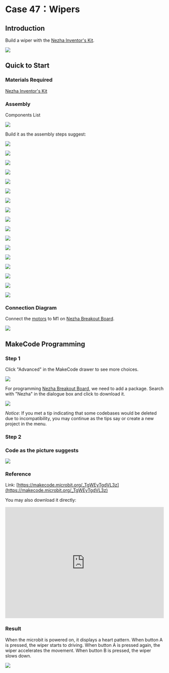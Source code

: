 # Case 47：Wipers

## Introduction
Build a wiper with the [Nezha Inventor's Kit](https://shop.elecfreaks.com/products/elecfreaks-micro-bit-nezha-48-in-1-inventors-kit-without-micro-bit-board?_pos=2&_sid=ed1b6fbd2&_ss=r).

![](./images/47_1.png)


## Quick to Start

### Materials Required

[Nezha Inventor's Kit](https://shop.elecfreaks.com/products/elecfreaks-micro-bit-nezha-48-in-1-inventors-kit-without-micro-bit-board?_pos=2&_sid=ed1b6fbd2&_ss=r)

### Assembly

Components List

![](./images/neza-inventor-s-kit-case-47-02.png)


Build it as the assembly steps suggest: 

![](./images/neza-inventor-s-kit-step-47-01.png)

![](./images/neza-inventor-s-kit-step-47-02.png)

![](./images/neza-inventor-s-kit-step-47-03.png)

![](./images/neza-inventor-s-kit-step-47-04.png)

![](./images/neza-inventor-s-kit-step-47-05.png)

![](./images/neza-inventor-s-kit-step-47-06.png)

![](./images/neza-inventor-s-kit-step-47-07.png)

![](./images/neza-inventor-s-kit-step-47-08.png)

![](./images/neza-inventor-s-kit-step-47-09.png)

![](./images/neza-inventor-s-kit-step-47-10.png)

![](./images/neza-inventor-s-kit-step-47-11.png)

![](./images/neza-inventor-s-kit-step-47-12.png)

![](./images/neza-inventor-s-kit-step-47-13.png)

![](./images/neza-inventor-s-kit-step-47-14.png)

![](./images/neza-inventor-s-kit-step-47-15.png)

![](./images/neza-inventor-s-kit-step-47-16.png)

![](./images/neza-inventor-s-kit-step-47-17.png)

### Connection Diagram

Connect the [motors](https://shop.elecfreaks.com/products/elecfreaks-high-speed-building-blocks-motor?_pos=4&_sid=a2da3fff8&_ss=r) to M1 on [Nezha Breakout Board](https://shop.elecfreaks.com/products/elecfreaks-nezha-breakout-board?_pos=1&_sid=00432325a&_ss=rl).

![](./images/neza-inventor-s-kit-case-47-03.png)


## MakeCode Programming

### Step 1

Click "Advanced" in the MakeCode drawer to see more choices.

![](./images/neza-inventor-s-kit-case-37-04.png)

For programming [Nezha Breakout Board](https://shop.elecfreaks.com/products/elecfreaks-nezha-breakout-board?_pos=1&_sid=00432325a&_ss=rl), we need to add a package. Search with "Nezha" in the dialogue box and click to download it. 

![](./images/neza-inventor-s-kit-case-37-06.png)

*Notice*: If you met a tip indicating that some codebases would be deleted due to incompatibility, you may continue as the tips say or create a new project in the menu. 

### Step 2
### Code as the picture suggests

![](./images/neza-inventor-s-kit-case-47-07.png)

### Reference
Link: [https://makecode.microbit.org/_TgWEyTgdVL3z](https://makecode.microbit.org/_TgWEyTgdVL3z)

You may also download it directly: 

<div style="position:relative;height:0;padding-bottom:70%;overflow:hidden;"><iframe style="position:absolute;top:0;left:0;width:100%;height:100%;" src="https://makecode.microbit.org/#pub:_TgWEyTgdVL3z" frameborder="0" sandbox="allow-popups allow-forms allow-scripts allow-same-origin"></iframe></div>  


### Result

When the microbit is powered on, it displays a heart pattern. When button A is pressed, the wiper starts to driving. When button A is pressed again, the wiper accelerates the movement. When button B is pressed, the wiper slows down.

![](./images/47_2.gif)
